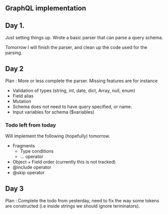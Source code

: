 ## GraphQL implementation

## Day 1.
Just setting things up. Wrote a basic parser that can parse a query schema. 

Tomorrow I will finish the parser, and clean up the code used for the parsing. 

## Day 2
Plan : More or less complete the parser. Missing features are for instance
- Validation of types (string, int, date, dict, Array, null, enum)
- Field alias
- Mutation
- Schema does not need to have query specified, or name.
- Input variables for schema ($variables)


### Todo left from today
Will implement the following (hopefully) tomorrow.
- Fragments
  - Type conditions
  - ... operator
- Object + Field order (currently this is not tracked)
- @include operator
- @skip operator

## Day 3
Plan : Complete the todo from yesterday, need to fix the way some tokens are constructed (i.e inside strings we should ignore terminators).

